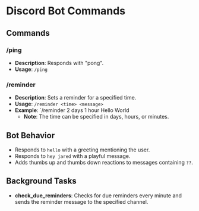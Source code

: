 # Discord Bot Commands

## Commands

### /ping
- **Description**: Responds with "pong".
- **Usage**: `/ping`

### /reminder
- **Description**: Sets a reminder for a specified time.
- **Usage**: `/reminder <time> <message>`
- **Example**: `/reminder 2 days 1 hour Hello World
  - **Note**: The time can be specified in days, hours, or minutes.

## Bot Behavior
- Responds to `hello` with a greeting mentioning the user.
- Responds to `hey jared` with a playful message.
- Adds thumbs up and thumbs down reactions to messages containing `??`.

## Background Tasks
- **check_due_reminders**: Checks for due reminders every minute and sends the reminder message to the specified channel.
